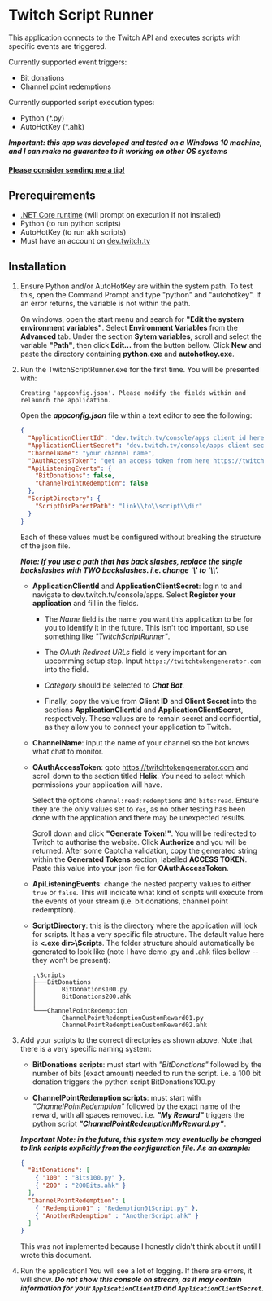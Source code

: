 # Twitch Script Runner

This application connects to the Twitch API and executes scripts with specific events are triggered.

Currently supported event triggers:

- Bit donations
- Channel point redemptions

Currently supported script execution types:

- Python (*.py)
- AutoHotKey (*.ahk)

***Important: this app was developed and tested on a Windows 10 machine, and I can make no guarentee to it working on other OS systems***

#### [Please consider sending me a tip!](https://ko-fi.com/timetravelpenguin)

## Prerequirements

- [.NET Core runtime](https://dotnet.microsoft.com/download/dotnet/5.0/runtime) (will prompt on execution if not installed)
- Python (to run python scripts)
- AutoHotKey (to run akh scripts)
- Must have an account on [dev.twitch.tv](https://dev.twitch.tv)

## Installation

1. Ensure Python and/or AutoHotKey are within the system path. To test this, open the Command Prompt and type "python" and "autohotkey". If an error returns, the variable is not within the path.

   On windows, open the start menu and search for **"Edit the system environment variables"**. Select **Environment Variables** from the **Advanced** tab. Under the section **Sytem variables**, scroll and select the variable **"Path"**, then click **Edit...** from the button bellow. Click **New** and paste the directory containing **python.exe** and **autohotkey.exe**.

2. Run the TwitchScriptRunner.exe for the first time. You will be presented with:

   ```Creating 'appconfig.json'. Please modify the fields within and relaunch the application.```

   Open the ***appconfig.json*** file within a text editor to see the following:

   ```json
   {
     "ApplicationClientId": "dev.twitch.tv/console/apps client id here",
     "ApplicationClientSecret": "dev.twitch.tv/console/apps client secret here",
     "ChannelName": "your channel name",
     "OAuthAccessToken": "get an access token from here https://twitchtokengenerator.com",
     "ApiListeningEvents": {
       "BitDonations": false,
       "ChannelPointRedemption": false
     },
     "ScriptDirectory": {
       "ScriptDirParentPath": "link\\to\\script\\dir"
     }
   }
   ```

   Each of these values must be configured without breaking the structure of the json file.

   ***Note: If you use a path that has back slashes, replace the single backslashes with TWO backslashes. i.e. change '\\' to '\\\\'.***

    - **ApplicationClientId** and **ApplicationClientSecret**: login to and navigate to dev.twitch.tv/console/apps. Select **Register your application** and fill in the fields. 

        - The *Name* field is the name you want this application to be for you to identify it in the future. This isn't too important, so use something like *"TwitchScriptRunner"*.

        - The *OAuth Redirect URLs* field is very important for an upcomming setup step. Input `https://twitchtokengenerator.com` into the field.

        - *Category* should be selected to ***Chat Bot***.

        - Finally, copy the value from **Client ID** and **Client Secret** into the sections **ApplicationClientId** and **ApplicationClientSecret**, respectively. These values are to remain secret and confidential, as they allow you to connect your application to Twitch.

    - **ChannelName**: input the name of your channel so the bot knows what chat to monitor.

    - **OAuthAccessToken**: goto https://twitchtokengenerator.com and scroll down to the section titled **Helix**. You need to select which permissions your application will have.

      Select the options `channel:read:redemptions` and `bits:read`. Ensure they are the only values set to `Yes`, as no other testing has been done with the application and there may be unexpected results.

      Scroll down and click **"Generate Token!"**. You will be redirected to Twitch to authorise the website. Click **Authorize** and you will be returned. After some Captcha validation, copy the generated string within the **Generated Tokens** section, labelled **ACCESS TOKEN**. Paste this value into your json file for **OAuthAccessToken**.

    - **ApiListeningEvents**: change the nested property values to either `true` or `false`. This will indicate what kind of scripts will execute from the events of your stream (i.e. bit donations, channel point redemption).

    - **ScriptDirectory**: this is the directory where the application will look for scripts. It has a very specific file structure. The default value here is **<.exe dir>\\Scripts**. The folder structure should automatically be generated to look like (note I have demo .py and .ahk files bellow -- they won't be present):

      ```console
      .\Scripts
      ├───BitDonations
      │       BitDonations100.py
      │       BitDonations200.ahk
      │
      └───ChannelPointRedemption
              ChannelPointRedemptionCustomReward01.py
              ChannelPointRedemptionCustomReward02.ahk
      ```

3. Add your scripts to the correct directories as shown above. Note that there is a very specific naming system:

   - **BitDonations scripts**: must start with *"BitDonations"* followed by the number of bits (exact amount) needed to run the script. i.e. a 100 bit donation triggers the python script BitDonations100.py

   - **ChannelPointRedemption scripts**: must start with *"ChannelPointRedemption"* followed by the exact name of the reward, with all spaces removed. i.e. ***"My Reward"*** triggers the  python script ***"ChannelPointRedemptionMyReward.py"***.

   ***Important Note: in the future, this system may eventually be changed to link scripts explicitly from the configuration file. As an example:***

   ```json
   {
     "BitDonations": [
       { "100" : "Bits100.py" },
       { "200" : "200Bits.ahk" }
     ],
     "ChannelPointRedemption": [
       { "Redemption01" : "Redemption01Script.py" },
       { "AnotherRedemption" : "AnotherScript.ahk" }
     ]
   }
   ```

   This was not implemented because I honestly didn't think about it until I wrote this document.

4. Run the application! You will see a lot of logging. If there are errors, it will show. ***Do not show this console on stream, as it may contain information for your `ApplicationClientID` and `ApplicationClientSecret`***.
